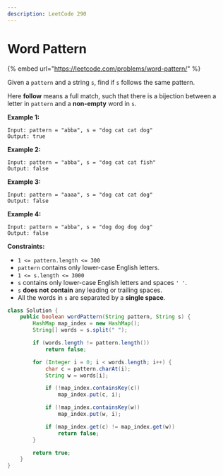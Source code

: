 ```yaml
---
description: LeetCode 290
---
```


# Word Pattern

{% embed url="https://leetcode.com/problems/word-pattern/" %}



Given a `pattern` and a string `s`, find if `s` follows the same pattern.

Here **follow** means a full match, such that there is a bijection between a letter in `pattern` and a **non-empty** word in `s`.

**Example 1:**

```
Input: pattern = "abba", s = "dog cat cat dog"
Output: true
```

**Example 2:**

```
Input: pattern = "abba", s = "dog cat cat fish"
Output: false
```

**Example 3:**

```
Input: pattern = "aaaa", s = "dog cat cat dog"
Output: false
```

**Example 4:**

```
Input: pattern = "abba", s = "dog dog dog dog"
Output: false
```

**Constraints:**

* `1 <= pattern.length <= 300`
* `pattern` contains only lower-case English letters.
* `1 <= s.length <= 3000`
* `s` contains only lower-case English letters and spaces `' '`.
* `s` **does not contain** any leading or trailing spaces.
* All the words in `s` are separated by a **single space**.

```java
class Solution {
    public boolean wordPattern(String pattern, String s) {
        HashMap map_index = new HashMap();
        String[] words = s.split(" ");

        if (words.length != pattern.length())
            return false;

        for (Integer i = 0; i < words.length; i++) {
            char c = pattern.charAt(i);
            String w = words[i];

            if (!map_index.containsKey(c))
                map_index.put(c, i);

            if (!map_index.containsKey(w))
                map_index.put(w, i);

            if (map_index.get(c) != map_index.get(w))
                return false;
        }

        return true;
    }
}
```
